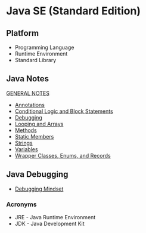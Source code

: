 # Java SE (Standard Edition)

## Platform

* Programming Language
* Runtime Environment
* Standard Library

## Java Notes

[GENERAL NOTES](./Java-SE--Notes.md)

* [Annotations](./Java-SE--Notes--Annotations.md)
* [Conditional Logic and Block Statements](./Java-SE--Notes--Conditional-Logic.md)
* [Debugging](./Java-SE--Notes--Debugging-Mindset.md)
* [Looping and Arrays](./Java-SE--Notes--Looping-and-Arrays.md)
* [Methods](./Java-SE--Notes--Methods.md)
* [Static Members](./Java-SE--Notes--Static-Members.md)
* [Strings](./Java-SE--Notes--Strings.md)
* [Variables](./Java-SE--Notes--Variables.md)
* [Wrapper Classes, Enums, and Records](./Java-SE--Notes--Wrapper-Classes-Enums-and-Records.md)

## Java Debugging

* [Debugging Mindset](./Java-SE--Notes--Debugging-Mindset.md)

### Acronyms

* JRE - Java Runtime Environment
* JDK - Java Development Kit
